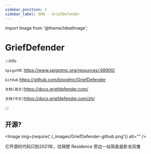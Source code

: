 ```yaml
---
sidebar_position: 3
sidebar_label: 领地 - GriefDefender
---
```


import Image from '@theme/IdealImage';

# GriefDefender

:::info

`SpigotMC` https://www.spigotmc.org/resources/.68900/

`GitHub` https://github.com/bloodmc/GriefDefender

`文档(英文)`https://docs.griefdefender.com/

`文档(中文)`https://docs.griefdefender.com/zh/

:::

## 开源?

<Image img={require('./_images/GriefDefender-github.png')} alt="" />

它开源的代码只到2021年，往隔壁 Residence 旁边一站简直是卧龙凤雏

